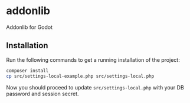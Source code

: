 # addonlib
Addonlib for Godot

## Installation

Run the following commands to get a running installation of the project:
````bash
composer install
cp src/settings-local-example.php src/settings-local.php
````

Now you should proceed to update `src/settings-local.php` with your DB password and session secret.